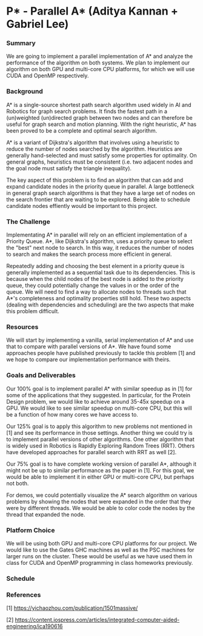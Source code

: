 # P* - Parallel A* (Aditya Kannan + Gabriel Lee)

### Summary
We are going to implement a parallel implementation of A* and analyze the performance of the algorithm on both systems. We plan to implement our algorithm on both GPU and multi-core CPU platforms, for which we will use CUDA and OpenMP respectively.

### Background
A* is a single-source shortest path search algorithm used widely in AI and Robotics for graph search problems. It finds the fastest path in a (un)weighted (un)directed graph between two nodes and can therefore be useful for graph search and motion planning. With the right heuristic, A* has been proved to be a complete and optimal search algorithm.

A* is a variant of Dijkstra's algorithm that involves using a heuristic to reduce the number of nodes searched by the algorithm. Heuristics are generally hand-selected and must satisfy some properties for optimality. On general graphs, heuristics must be consistent (i.e. two adjacent nodes and the goal node must satisfy the triangle inequality).

The key aspect of this problem is to find an algorithm that can add and expand candidate nodes in the priority queue in parallel. A large bottleneck in general graph search algorithms is that they have a large set of nodes on the search frontier that are waiting to be explored. Being able to schedule candidate nodes effiently would be important to this project.

### The Challenge
Implementating A* in parallel will rely on an efficient implementation of a Priority Queue. A*, like Dijkstra's algorithm, uses a priority queue to select the "best" next node to search. In this way, it reduces the number of nodes to search and makes the search process more efficient in general. 

Repeatedly adding and choosing the best element in a priority queue is generally implemented as a sequential task due to its dependencies. This is because when the child nodes of the best node is added to the priority queue, they could potentially change the values in or the order of the queue. We will need to find a way to allocate nodes to threads such that A*'s completeness and optimality properties still hold. These two aspects (dealing with dependencies and scheduling) are the two aspects that make this problem difficult.

### Resources
We will start by implementing a vanilla, serial implementation of A* and use that to compare with parallel versions of A*. We have found some approaches people have published previously to tackle this problem [1] and we hope to compare our implementation performance with theirs.

### Goals and Deliverables
Our 100% goal is to implement parallel A* with similar speedup as in [1] for some of the applications that they suggested. In particular, for the Protein Design problem, we would like to achieve around 35-45x speedup on a GPU. We would like to see similar speedup on multi-core CPU, but this will be a function of how many cores we have access to.

Our 125% goal is to apply this algorithm to new problems not mentioned in [1] and see its performance in those settings. Another thing we could try is to implement parallel versions of other algorithms. One other algorithm that is widely used in Robotics is Rapidly Exploring Random Trees (RRT). Others have developed approaches for parallel search with RRT as well [2].

Our 75% goal is to have complete working version of parallel A*, although it might not be up to similar performance as the paper in [1]. For this goal, we would be able to implement it in either GPU or multi-core CPU, but perhaps not both.

For demos, we could potentially visualize the A* search algorithm on various problems by showing the nodes that were expanded in the order that they were by different threads. We would be able to color code the nodes by the thread that expanded the node.

### Platform Choice
We will be using both GPU and multi-core CPU platforms for our project. We would like to use the Gates GHC machines as well as the PSC machines for larger runs on the cluster. These would be useful as we have used them in class for CUDA and OpenMP programming in class homeworks previously.

### Schedule


### References

[1] https://yichaozhou.com/publication/1501massive/

[2] https://content.iospress.com/articles/integrated-computer-aided-engineering/ica190616
